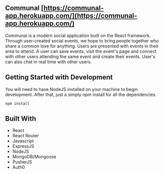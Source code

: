 ## Communal [https://communal-app.herokuapp.com/](https://communal-app.herokuapp.com/)
Communal is a modern social application built on the React framework. Through user-created social events, we hope to bring people together who share a common love for anything. Users are presented with events in their area to attend. A user can save events, visit the event's page and connect with other users attending the same event and create their events. User's can also chat in real time with other users.

## Getting Started with Development
You will need to have NodeJS installed on your machine to begin development. After that, just a simply npm install for all the dependencies.

```
npm install
```

## Built With
* React
* React Router
* Javascript
* ExpressJS
* NodeJS
* MongoDB/Mongoose
* PusherJS
* Auth0
